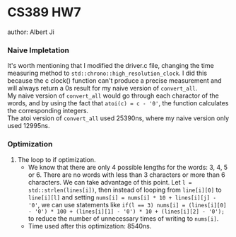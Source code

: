# CS389 HW7
author: Albert Ji

### Naive Impletation
It's worth mentioning that I modified the driver.c file, changing the time measuring method to `std::chrono::high_resolution_clock`. I did this because the c clock() function can't produce a precise measurement and will always return a 0s result for my naive version of `convert_all`.\
My naive version of `convert_all` would go through each charactor of the words, and by using the fact that `atoi(c) = c - '0'`, the function calculates the corresponding integers.\
The atoi version of `convert_all` used 25390ns, where my naive version only used 12995ns. 

### Optimization
1. The loop to if optimization.
   - We know that there are only 4 possible lengths for the words: 3, 4, 5 or 6. There are no words with less than 3 characters or more than 6 characters. We can take advantage of this point. Let `l = std::strlen(lines[i])`, then instead of looping from `line[i][0]` to `line[i][l]` and setting `nums[i] = nums[i] * 10 + lines[i][j] - '0'`, we can use statements like `if(l == 3) nums[i] = (lines[i][0] - '0') * 100 + (lines[i][1] - '0') * 10 + (lines[i][2] - '0');` to reduce the number of unnecessary times of writing to `nums[i]`.
   - Time used after this optimization: 8540ns.
